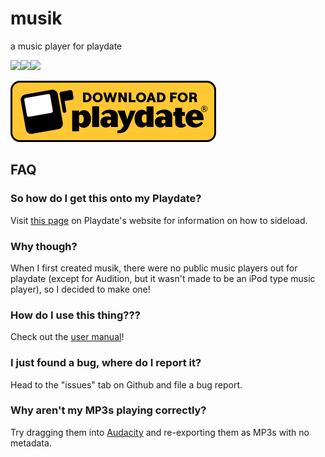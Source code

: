 # musik
a music player for playdate

<img src ="https://img.shields.io/tokei/lines/github/nanobot567/musik"><img src="https://img.shields.io/github/downloads/nanobot567/musik/total"><img src="https://img.shields.io/github/v/release/nanobot567/musik">

<div style="align: center;"><a href="https://github.com/nanobot567/musik/releases/latest"><img src="https://github.com/Nanobot567/tAoHtH/blob/main/readme-graphics/Playdate-badge-download.png"></a></img></div>

## FAQ

### So how do I get this onto my Playdate?
Visit [this page](https://help.play.date/games/sideloading/) on Playdate's website for information on how to sideload.

### Why though?
When I first created musik, there were no public music players out for playdate (except for Audition, but it wasn't made to be an iPod type music player), so I decided to make one!

### How do I use this thing???

Check out the [user manual](https://github.com/Nanobot567/musik/blob/main/MANUAL.md)!

### I just found a bug, where do I report it?
Head to the "issues" tab on Github and file a bug report.

### Why aren't my MP3s playing correctly?
Try dragging them into [Audacity](https://audacityteam.org/) and re-exporting them as MP3s with no metadata.

<!--

upon a farmer's land
a horse removes a grain of sand
from the beach of the human race
and goes back to its home base

the humans know that something's off
but they don't know what, so they shrug it off
one badger, though, follows its trail
walks for hours and hours to no avail

until there it was, surrounded by dead trees and grass
but the badger stays hidden, as that day could be his last
when he stared into its eyes where fires burned
suddenly he knew horse the horse will return

-->
